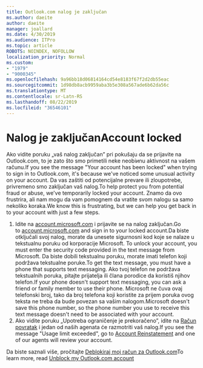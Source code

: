```yaml
---
title: Outlook.com nalog je zaključan
ms.author: daeite
author: daeite
manager: joallard
ms.date: 4/30/2019
ms.audience: ITPro
ms.topic: article
ROBOTS: NOINDEX, NOFOLLOW
localization_priority: Normal
ms.custom:
- "1979"
- "9000345"
ms.openlocfilehash: 9a96bb18d06814164cd54e8183f67f2d2db55eac
ms.sourcegitcommit: 1d98db8acb9959aba3b5e308a567ade6b62da56c
ms.translationtype: MT
ms.contentlocale: sr-Latn-RS
ms.lasthandoff: 08/22/2019
ms.locfileid: "36546101"
---
```

# <a name="account-locked"></a><span data-ttu-id="efe17-102">Nalog je zaključan</span><span class="sxs-lookup"><span data-stu-id="efe17-102">Account locked</span></span>

<span data-ttu-id="efe17-103">Ako vidite poruku „vaš nalog zaključan” pri pokušaju da se prijavite na Outlook.com, to je zato što smo primetili neke neobiиnu aktivnost na vašem računu.</span><span class="sxs-lookup"><span data-stu-id="efe17-103">If you see the message "Your account has been locked" when trying to sign in to Outlook.com, it's because we've noticed some unusual activity on your account.</span></span> <span data-ttu-id="efe17-104">Da vas zaštiti od potencijalne prevare ili zloupotrebe, privremeno smo zaključan vaš nalog.</span><span class="sxs-lookup"><span data-stu-id="efe17-104">To help protect you from potential fraud or abuse, we've temporarily locked your account.</span></span> <span data-ttu-id="efe17-105">Znamo da ovo frustrira, ali nam mogu da vam pomognem da vratite svom nalogu sa samo nekoliko koraka.</span><span class="sxs-lookup"><span data-stu-id="efe17-105">We know this is frustrating, but we can help you get back in to your account with just a few steps.</span></span>

1. <span data-ttu-id="efe17-106">Idite na [account.microsoft.com](https://go.microsoft.com/fwlink/?linkid=2090484) i prijavite se na nalog zaključan.</span><span class="sxs-lookup"><span data-stu-id="efe17-106">Go to [account.microsoft.com](https://go.microsoft.com/fwlink/?linkid=2090484) and sign in to your locked account.</span></span><span data-ttu-id="efe17-107">Da biste otključali svoj nalog, morate da unesete sigurnosni kod koje se nalaze u tekstualnu poruku od korporacije Microsoft.</span><span class="sxs-lookup"><span data-stu-id="efe17-107"> To unlock your account, you must enter the security code provided in the text message from Microsoft.</span></span> <span data-ttu-id="efe17-108">Da biste dobili tekstualnu poruku, morate imati telefon koji podržava tekstualne poruke.</span><span class="sxs-lookup"><span data-stu-id="efe17-108">To get the text message, you must have a phone that supports text messaging.</span></span> <span data-ttu-id="efe17-109">Ako tvoj telefon ne podržava tekstualnih poruka, pitajte prijatelja ili člana porodice da koristiš njihov telefon.</span><span class="sxs-lookup"><span data-stu-id="efe17-109">If your phone doesn't support text messaging, you can ask a friend or family member to use their phone.</span></span> <span data-ttu-id="efe17-110">Microsoft ne čuva ovaj telefonski broj, tako da broj telefona koji koristite za prijem poruka ovog teksta ne treba da bude povezan sa vašim nalogom.</span><span class="sxs-lookup"><span data-stu-id="efe17-110">Microsoft doesn't save this phone number, so the phone number you use to receive this text message doesn't need to be associated with your account.</span></span>
2. <span data-ttu-id="efe17-111">Ako vidite poruku „Upotreba ograničenje je prekoračeno”, idite na [Račun povratak](https://go.microsoft.com/fwlink/?linkid=2090483) i jedan od naših agenata će razmotriti vaš nalog.</span><span class="sxs-lookup"><span data-stu-id="efe17-111">If you see the message "Usage limit exceeded", go to [Account Reinstatement](https://go.microsoft.com/fwlink/?linkid=2090483) and one of our agents will review your account.</span></span>

<span data-ttu-id="efe17-112">Da biste saznali više, pročitajte [Deblokiraj moj račun za Outlook.com](https://support.office.com/article/f4ad2701-d166-4d8b-8a6a-9af2a1f8a4c4?wt.mc_id=Office_Outlook_com_Alchemy)</span><span class="sxs-lookup"><span data-stu-id="efe17-112">To learn more, read [Unblock my Outlook.com account](https://support.office.com/article/f4ad2701-d166-4d8b-8a6a-9af2a1f8a4c4?wt.mc_id=Office_Outlook_com_Alchemy)</span></span> 